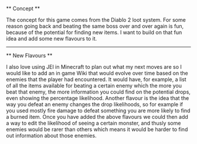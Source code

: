 ** Concept **

The concept for this game comes from the Diablo 2 loot system. For some reason going back and beating the same boss over and over again is fun, because of the potential for finding new items. I want to build on that fun idea and add some new flavours to it.

---

** New Flavours **

I also love using JEI in Minecraft to plan out what my next moves are so I would like to add an in game Wiki that would evolve over time based on the enemies that the player had encountered. It would have, for example, a list of all the items available for beating a certain enemy which the more you beat that enemy, the more information you could find on the potential drops, even showing the percentage likelihood.
Another flavour is the idea that the way you defeat an enemy changes the drop likelihoods, so for example if you used mostly fire damage to defeat something you are more likely to find a burned item.
Once you have added the above flavours we could then add a way to edit the likelihood of seeing a certain monster, and thusly some enemies would be rarer than others which means it would be harder to find out information about those enemies.
